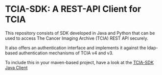 TCIA-SDK: A REST-API Client for TCIA
=====================================

This repository consists of SDK developed in Java and Python that can be used to access The Cancer Imaging Archive (TCIA) REST API securely. 

It also offers an authentication interface and implements it against the ldap-based authentication mechanisms of TCIA v4 and v3.

To include this in your maven-based project, have a look at the [TCIA-SDK Java Client](https://github.com/sharmalab/tcia-sdk/tree/dev/tcia-rest-client-java)
